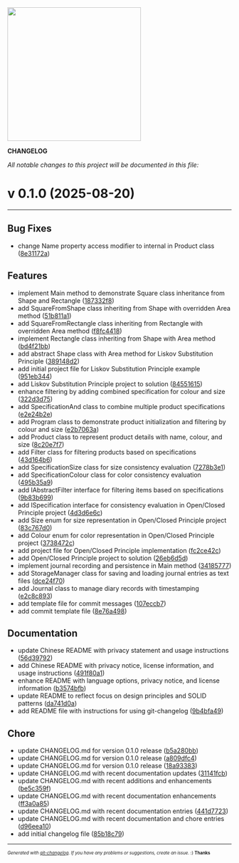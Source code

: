 <img width="300px" src="https://avatars.githubusercontent.com/u/168340159?v=4" />

__CHANGELOG__

_All notable changes to this project will be documented in this file:_

# v 0.1.0  (2025-08-20)



---

## Bug Fixes

- change Name property access modifier to internal in Product class
  ([8e31172a](https://github.com/DaoChaShao/csharp-basic/commit/8e31172a989a85a65b5c9b89e69a10465686c754))


## Features

- implement Main method to demonstrate Square class inheritance from Shape and Rectangle
  ([187332f8](https://github.com/DaoChaShao/csharp-basic/commit/187332f8945bffdaaa208587d3ba4d5bfd74fed8))
- add SquareFromShape class inheriting from Shape with overridden Area method
  ([51b811a1](https://github.com/DaoChaShao/csharp-basic/commit/51b811a19c58b496f4a65c440c5b4c56198d8e03))
- add SquareFromRectangle class inheriting from Rectangle with overridden Area method
  ([f8fc4418](https://github.com/DaoChaShao/csharp-basic/commit/f8fc4418c42008b7a87184a23f6e09943bb7a2d5))
- implement Rectangle class inheriting from Shape with Area method
  ([bd4f21bb](https://github.com/DaoChaShao/csharp-basic/commit/bd4f21bb0d8397a7d1ac369fb385bc250400fb16))
- add abstract Shape class with Area method for Liskov Substitution Principle
  ([389148d2](https://github.com/DaoChaShao/csharp-basic/commit/389148d29adf95cb6b0ac07057eb7dd660c8e58e))
- add initial project file for Liskov Substitution Principle example
  ([951eb344](https://github.com/DaoChaShao/csharp-basic/commit/951eb344fc6bbc88d8d5d0ab0b7be10f10ce7eaa))
- add Liskov Substitution Principle project to solution
  ([84551615](https://github.com/DaoChaShao/csharp-basic/commit/8455161527e6e557ac2f16ff943a78942b06420d))
- enhance filtering by adding combined specification for colour and size
  ([322d3d75](https://github.com/DaoChaShao/csharp-basic/commit/322d3d75a3e8edd118a9289e3a666c66cfb1f7b3))
- add SpecificationAnd class to combine multiple product specifications
  ([e2e24b2e](https://github.com/DaoChaShao/csharp-basic/commit/e2e24b2e41f16be86f9dcca931893a3c830756f7))
- add Program class to demonstrate product initialization and filtering by colour and size
  ([e2b7063a](https://github.com/DaoChaShao/csharp-basic/commit/e2b7063a08cfa643597129b46caadcd9b47fd565))
- add Product class to represent product details with name, colour, and size
  ([8c20e7f7](https://github.com/DaoChaShao/csharp-basic/commit/8c20e7f7b3307a6e5f47703490925f57a40d38e3))
- add Filter class for filtering products based on specifications
  ([43d164b6](https://github.com/DaoChaShao/csharp-basic/commit/43d164b636f68a78de1934a2e6a64403c8a5e0a7))
- add SpecificationSize class for size consistency evaluation
  ([7278b3e1](https://github.com/DaoChaShao/csharp-basic/commit/7278b3e14ddc2bfc57c7d4031ce5d62450552cb7))
- add SpecificationColour class for color consistency evaluation
  ([495b35a9](https://github.com/DaoChaShao/csharp-basic/commit/495b35a9c818a53d677609a43feaa8c92e8c05cc))
- add IAbstractFilter interface for filtering items based on specifications
  ([9b83b699](https://github.com/DaoChaShao/csharp-basic/commit/9b83b699ed28688914718ec9032aeb55929e1b86))
- add ISpecification interface for consistency evaluation in Open/Closed Principle project
  ([4d3d6e6c](https://github.com/DaoChaShao/csharp-basic/commit/4d3d6e6ceb5ca5cad1b5c5c34b2cb04a72ff679f))
- add Size enum for size representation in Open/Closed Principle project
  ([83c767d0](https://github.com/DaoChaShao/csharp-basic/commit/83c767d0308aed87651fa48c483a907152039198))
- add Colour enum for color representation in Open/Closed Principle project
  ([3738472c](https://github.com/DaoChaShao/csharp-basic/commit/3738472c1f4e37b517b2f9aca75f74068e76c47f))
- add project file for Open/Closed Principle implementation
  ([fc2ce42c](https://github.com/DaoChaShao/csharp-basic/commit/fc2ce42c156a271490e270b76dedc42dd3e9056c))
- add Open/Closed Principle project to solution
  ([26eb6d5d](https://github.com/DaoChaShao/csharp-basic/commit/26eb6d5d91d6ff4f3a41b45119a1763d374976ac))
- implement journal recording and persistence in Main method
  ([34185777](https://github.com/DaoChaShao/csharp-basic/commit/3418577714a9a21e81a000d5f514f9099cf0fb0f))
- add StorageManager class for saving and loading journal entries as text files
  ([dce24f70](https://github.com/DaoChaShao/csharp-basic/commit/dce24f7034694cfe18016b28ec007b0f2977203d))
- add Journal class to manage diary records with timestamping
  ([e2c8c893](https://github.com/DaoChaShao/csharp-basic/commit/e2c8c8936287449237ef090c6b18265db5b9aecf))
- add template file for commit messages
  ([107eccb7](https://github.com/DaoChaShao/csharp-basic/commit/107eccb7cb4beaf017f5c925453cd69fbcd55664))
- add commit template file
  ([8e76a498](https://github.com/DaoChaShao/csharp-basic/commit/8e76a49890438788a4422bfa8e9ddf3540b0cfce))


## Documentation

- update Chinese README with privacy statement and usage instructions
  ([56d39792](https://github.com/DaoChaShao/csharp-basic/commit/56d39792df934c602e35b22f0bb6650d773aba60))
- add Chinese README with privacy notice, license information, and usage instructions
  ([491f80a1](https://github.com/DaoChaShao/csharp-basic/commit/491f80a1d4146eb9afbec7ef676541c101071fbc))
- enhance README with language options, privacy notice, and license information
  ([b3574bfb](https://github.com/DaoChaShao/csharp-basic/commit/b3574bfbc242e406b1f343cb5d490ac069b52518))
- update README to reflect focus on design principles and SOLID patterns
  ([da741d0a](https://github.com/DaoChaShao/csharp-basic/commit/da741d0a0818aed4d9a90c5ac7e4c776461d0991))
- add README file with instructions for using git-changelog
  ([9b4bfa49](https://github.com/DaoChaShao/csharp-basic/commit/9b4bfa490297c98dab06295d49ab36dd9a1d395c))


## Chore

- update CHANGELOG.md for version 0.1.0 release
  ([b5a280bb](https://github.com/DaoChaShao/csharp-basic/commit/b5a280bb115c1fb719b3c939330cd74349620882))
- update CHANGELOG.md for version 0.1.0 release
  ([a809dfc4](https://github.com/DaoChaShao/csharp-basic/commit/a809dfc4acce719c8e4a266c659f5ecf3a3f3f8e))
- update CHANGELOG.md for version 0.1.0 release
  ([18a93383](https://github.com/DaoChaShao/csharp-basic/commit/18a93383cb42fdcdd4ebc9cd05a59b1f46bbaa3a))
- update CHANGELOG.md with recent documentation updates
  ([31141fcb](https://github.com/DaoChaShao/csharp-basic/commit/31141fcb9790370590970ca2511bf256c4cafb5b))
- update CHANGELOG.md with recent additions and enhancements
  ([be5c359f](https://github.com/DaoChaShao/csharp-basic/commit/be5c359f6197f4d8bff53215184fcdb85b7ae2d5))
- update CHANGELOG.md with recent documentation enhancements
  ([ff3a0a85](https://github.com/DaoChaShao/csharp-basic/commit/ff3a0a85ee89f36d17c02c5fb60791817bd3b11b))
- update CHANGELOG.md with recent documentation entries
  ([441d7723](https://github.com/DaoChaShao/csharp-basic/commit/441d7723968f64a09ac3bc7553b2763c5c272962))
- update CHANGELOG.md with recent documentation and chore entries
  ([d96eea10](https://github.com/DaoChaShao/csharp-basic/commit/d96eea10e8aaba8ab1a9fb8cb103aa913e471351))
- add initial changelog file
  ([85b18c79](https://github.com/DaoChaShao/csharp-basic/commit/85b18c79dfe9f8422dd65fc88a09a44eed76079f))



---
<sub><sup>*Generated with [git-changelog](https://github.com/rafinskipg/git-changelog). If you have any problems or suggestions, create an issue.* :) **Thanks** </sub></sup>